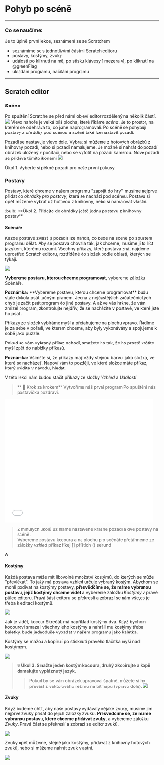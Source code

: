 # Pohyb po scéně

---
### Co se naučíme:
Je to úplně první lekce, seznámení se se Scratchem

* seznámíme se s jednotlivými částmi Scratch editoru
* postavy, kostýmy, zvuky
* události <sb>po kliknutí na mě</sb>, <sb>po stisku klávesy [ mezera v]</sb>, <sb>po kliknutí na @greenFlag</sb> 
* ukládání programu, načítání programu

---

## Scratch editor
### Scéna
Po spuštění Scratche se před námi objeví editor rozdělený na několik částí.
![](editor_nepopsany.png)
Vlevo nahoře je velká bílá plocha, které říkáme *scéna*. Je to prostor, na kterém se odehrává to, co jsme naprogramovali. Po scéně se pohybují postavy z *ohrádky* pod scénou a scéně také lze nastavit pozadí. 

Pozadí se nastavuje vlevo dole. Vybrat si můžeme z hotových obrázků z knihovny pozadí, nebo si pozadí namalujeme. Je možné si nahrát  do pozadí obrázek uložený v počítači, nebo se vyfotit na pozadí kamerou. Nové pozadí se přidává těmito ikonami ![](volba_pozadi.png)


<div class="poznamka">
Úkol 1. Vyberte si pěkné pozadí pro naše první pokusy</div>


### Postavy
Postavy, které chceme v našem programu "zapojit do hry", musíme nejprve přidat do *ohrádky pro postavy*, která se nachází pod scénou. Postavu si opět můžeme vybrat už hotovou z knihovny, nebo si namalovat vlastní.

<div class="poznamka" markdown="1">
:bulb: **Úkol 2. Přidejte do ohrádky ještě jednu postavu z knihovny postav**</div>

#### Scénáře

Každé postavě zvlášť (i pozadí) lze nařídit, co bude na scéně po spuštění programu dělat. Aby se postava chovala tak, jak chceme, musíme jí to říct jazykem, kterému rozumí. Všechny příkazy, které postava zná, najdeme uprostřed Scratch editoru, roztříděné do složek podle oblastí, kterých se týkají.

![](scenare.png)

 **Vybereme postavu, kterou chceme programovat**, vybereme záložku Scénáře.

<div class="poznamka" markdown="1"><b>Poznámka:</b> **Vybereme postavu, kterou chceme programovat** budu stále dokola psát tučným písmem. Jedna z nejčastějších začátečnických chyb je začít psát program do jiné postavy. A až ve vás hrkne, že vám zmizel program, zkontrolujte nejdřív, že se nacházíte v postavě, ve které jste ho psali.</div>

Příkazy ze složek vybíráme myší a přetahujeme na plochu vpravo. Řadíme je za sebe v pořadí, ve kterém chceme, aby byly vykonávány a spojujeme k sobě jako puzzle. 

 Pokud se vám vybraný příkaz nehodí, smažete ho tak, že ho prostě vrátíte myší zpět do nabídky příkazů.

<div class="poznamka" markdown="1"><b>Poznámka:</b> Všiměte si, že příkazy mají vždy stejnou barvu, jako složka, ve které se nacházejí. Napoví vám to později, ve které složce máte příkaz, který uvidíte v návodu, hledat.</div>

V této lekci nám budou stačit příkazy ze složky *Vzhled* a *Události*

>** :feet: Krok za krokem**
> Vytvoříme náš první program.Po spuštění nás postavička pozdraví.

 <iframe allowtransparency="true" width="485" height="402" src="//scratch.mit.edu/projects/embed/210821336/?autostart=false" frameborder="0" allowfullscreen></iframe>

>Z minulých úkolů už máme nastavené krásné pozadí a dvě postavy na scéně.    
>Vybereme postavu kocoura a na plochu pro scénáře přetáhneme ze záložky *vzhled* příkaz <sb> říkej [] příštích () sekund</sb>

A
    
#### Kostýmy

Každá postava může mít libovolné množství kostýmů, do kterých se může "převlékat". To jaký má postava vzhled určuje vybraný kostým. Abychom se mohli podívat na kostýmy postavy, **přesvědčíme se, že máme vybranou postavu, jejíž kostýmy chceme vidět** a vybereme záložku *Kostýmy* v pravé půlce editoru. Pravá šást editoru se překreslí a zobrazí se nám vše,co je třeba k editaci kostýmů.

![](kostymy.png)

Jak je vidět, kocour Skrečák má například kostýmy dva. Když bychom kocourovi smazali všechny jeho kostýmy a nahráli mu kostýmy třeba baletky, bude jednoduše vypadat v našem programu jako baletka.

Kostýmy se mažou a kopírují po stisknutí pravého tlačítka myši nad kostýmem.

![](editace_kostymu.png)


>**:bulb: Úkol 3. Smažte jeden kostým kocoura, druhý zkopírujte a kopii domalujte vypláznutý jazyk.** 
>> Pokud by se vám obrázek upravoval špatně, můžete si ho převést z vektorového režimu na bitmapu (vpravo dole): ![](na_bitmapu.png)


#### Zvuky
Když budeme chtít, aby naše postavy vydávaly nějaké zvuky, musíme jim nejprve zvuky přidat do jejich záložky zvuků.
**Přesvědčíme se, že máme vybranou postavu, které chceme přidávat zvuky**, a vybereme záložku *Zvuky*. Pravá část se překreslí a zobrazí se editor zvuků.

![](zvuk.png)

Zvuky opět můžeme, stejně jako kostýmy, přidávat z knihovny hotových zvuků, nebo si můžeme nahrát zvuk vlastní.

![](scratch_editor.png)
